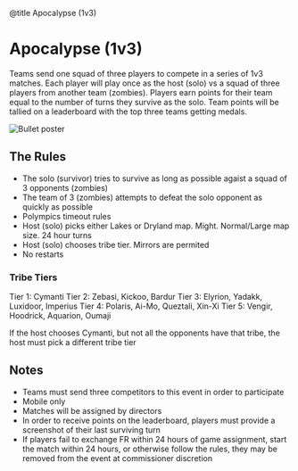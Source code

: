 @title Apocalypse (1v3)

# Apocalypse (1v3)

Teams send one squad of three players to compete in a series of 1v3 matches. Each player will play once as the host (solo) vs a squad of three players from another team (zombies). Players earn points for their team equal to the number of turns they survive as the solo. Team points will be tallied on a leaderboard with the top three teams getting medals.

![Bullet poster](https://polympics.github.io/wiki/images/apocalypse_poster.png)

## The Rules

- The solo (survivor) tries to survive as long as possible agaist a squad of 3 opponents (zombies)
- The team of 3 (zombies) attempts to defeat the solo opponent as quickly as possible
- Polympics timeout rules
- Host (solo) picks either Lakes or Dryland map. Might. Normal/Large map size. 24 hour turns
- Host (solo) chooses tribe tier. Mirrors are permited
- No restarts

### Tribe Tiers

Tier 1: Cymanti
Tier 2: Zebasi, Kickoo, Bardur 
Tier 3: Elyrion, Yadakk, Luxidoor, Imperius 
Tier 4: Polaris, Ai-Mo, Queztali, Xin-Xi 
Tier 5: Vengir, Hoodrick, Aquarion, Oumaji

If the host chooses Cymanti, but not all the opponents have that tribe, the host must pick a different tribe tier

## Notes

- Teams must send three competitors to this event in order to participate
- Mobile only
- Matches will be assigned by directors 
- In order to receive points on the leaderboard, players must provide a screenshot of their last surviving turn 
- If players fail to exchange FR within 24 hours of game assignment, start the match within 24 hours, or otherwise follow the rules, they may be removed from the event at commissioner discretion


